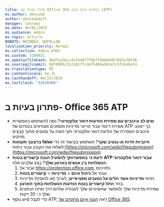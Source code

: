 ```yaml
---
title: פתרון בעיות עם Office 365 מתקדם איום הגנה (ATP)
ms.author: deniseb
author: denisebmsft
manager: laurawi
ms.date: 04/01/2019
ms.audience: Admin
ms.topic: article
ROBOTS: NOINDEX, NOFOLLOW
localization_priority: Normal
ms.collection: Admin_O365
ms.custom: 3100021
ms.openlocfilehash: dbdfe2ddcc4afd4477f66ffd060ddb7093af8fd6
ms.sourcegitcommit: 9d78905c512192ffc4675468abd2efc5f2e4baf4
ms.translationtype: MT
ms.contentlocale: he-IL
ms.lasthandoff: 04/23/2019
ms.locfileid: "32420304"
---
```

# <a name="troubleshoot-issues-with-office-365-atp"></a>פתרון בעיות ב- Office 365 ATP

- **שים לב עיכובים עם מסירת הודעות דואר אלקטרוני**? נסה להשתמש באפשרות מסירה דינמי עבור פריטי מדיניות מסמכים מצורפים בטוחים של ATP. כך יימנע עיכובים המסירה של הודעת דואר אלקטרוני תוך הגנה על נמענים מתוך קבצים מזיקים.
- **ברצונך תוצאות false חיוביות הדוח או נגטיב שקר**? השתמש בקישור זה כדי לשלוח את הקובץ עבור ניתוח:[https://microsoft.com/wdsi/filesubmission](https://microsoft.com/wdsi/filesubmission)
- **ידעת כי באפשרותך להפעיל הגנה קישורים בטוח ATP עבור דואר אלקטרוני הנשלחות בין אנשים בארגון שלך**? בצע שלבים אלה:
    1. עבור אל https://protection.office.com, ולהיכנס.
    2. עבור אל **ניהול איום** > **מדיניות** > **קישורים בטוח**.
    3. תחת **מדיניות אשר חלים על נמענים ספציפיים**, לערוך (או להוסיף) מדיניות.
    4. בחר **החל קישורים בטוח הודעות הנשלחות בתוך הארגון**.
    5. שמירת מדיניות שלך ולאפשר שהשינויים שלך לעבודה שלהם דרך מרכז הנתונים שלך כ- 30 דקות.
- כדי לקבל סיוע נוסף ATP, ראה [הגנה איום מתקדם של Office 365](https://docs.microsoft.com/office365/securitycompliance/office-365-atp).